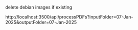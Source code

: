 delete debian images  if existing

http://localhost:3500/api/processPDFs?inputFolder=07-Jan-2025&outputFolder=07-Jan-2025